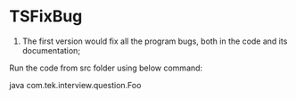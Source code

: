 # TSFixBug

1.	The first version would fix all the program bugs, both in the code and its documentation;


Run the code from src folder using below command:

java com.tek.interview.question.Foo
